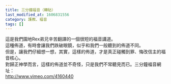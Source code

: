 ```yaml
---
title: 三分鐘福音（轉貼）
last_modified_at: 1606831556
category: 護教、福音
tags: []
---
```


<p>這是我們園地Rex弟兄辛苦翻譯的一個很短的福音講道。<br/>
這種佈道，有時會讓我們跌破眼鏡，似乎和我們一般聽到的佈道不同。<br/>
但是，讓我們仔細想一想，其實，這樣的佈道，才是真正碰觸到罪、悔改信主的福音核心。<br/>
對歸正神學而言，這樣的佈道並不奇怪，只是我們不常聽見而已。<!--more-->三分鐘福音網址：<br/>
<a href="http://www.vimeo.com/4160440" target="_blank">http://www.vimeo.com/4160440</a></p>
